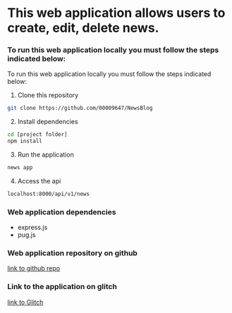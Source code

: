 # This web application allows users to create, edit, delete news.

### To run this web application locally you must follow the steps indicated below:

To run this web application locally you must follow the steps indicated below:

1. Clone this repository
```bash
git clone https://github.com/00009647/NewsBlog
```
2. Install dependencies
```bash
cd [project folder]
npm install
```
3. Run the application
```bash
news app
``` 
4. Access the api
```bash
localhost:8000/api/v1/news
``` 
### Web application dependencies
 - express.js
 - pug.js

### Web application repository on github
[link to github repo](https://github.com/00009647/NewsBlog)

### Link to the application on glitch
[link to Glitch](https://ruddy-salty-serpent.glitch.me/)